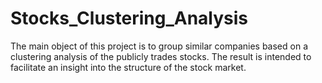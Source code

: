 # Stocks_Clustering_Analysis
The main object of this project is to group similar companies based on a clustering analysis of the publicly trades stocks. The result is intended to facilitate an insight into the structure of the stock market. 
